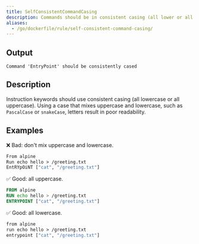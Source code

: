 ```yaml
---
title: SelfConsistentCommandCasing
description: Commands should be in consistent casing (all lower or all upper)
aliases:
  - /go/dockerfile/rule/self-consistent-command-casing/
---
```


## Output

```text
Command 'EntryPoint' should be consistently cased
```

## Description

Instruction keywords should use consistent casing (all lowercase or all
uppercase). Using a case that mixes uppercase and lowercase, such as
`PascalCase` or `snakeCase`, letters result in poor readability.

## Examples

❌ Bad: don't mix uppercase and lowercase.

```dockerfile
From alpine
Run echo hello > /greeting.txt
EntRYpOiNT ["cat", "/greeting.txt"]
```

✅ Good: all uppercase.

```dockerfile
FROM alpine
RUN echo hello > /greeting.txt
ENTRYPOINT ["cat", "/greeting.txt"]
```

✅ Good: all lowercase.

```dockerfile
from alpine
run echo hello > /greeting.txt
entrypoint ["cat", "/greeting.txt"]
```

